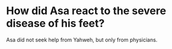 # How did Asa react to the severe disease of his feet?

Asa did not seek help from Yahweh, but only from physicians.
